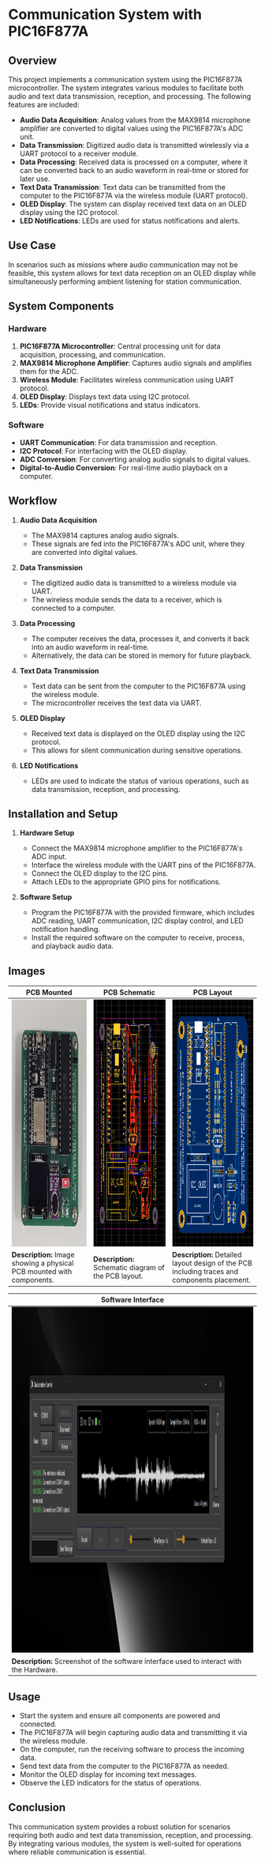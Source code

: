 # Communication System with PIC16F877A

## Overview

This project implements a communication system using the PIC16F877A microcontroller. The system integrates various modules to facilitate both audio and text data transmission, reception, and processing. The following features are included:

- **Audio Data Acquisition**: Analog values from the MAX9814 microphone amplifier are converted to digital values using the PIC16F877A's ADC unit.
- **Data Transmission**: Digitized audio data is transmitted wirelessly via a UART protocol to a receiver module.
- **Data Processing**: Received data is processed on a computer, where it can be converted back to an audio waveform in real-time or stored for later use.
- **Text Data Transmission**: Text data can be transmitted from the computer to the PIC16F877A via the wireless module (UART protocol).
- **OLED Display**: The system can display received text data on an OLED display using the I2C protocol.
- **LED Notifications**: LEDs are used for status notifications and alerts.

## Use Case

In scenarios such as missions where audio communication may not be feasible, this system allows for text data reception on an OLED display while simultaneously performing ambient listening for station communication.

## System Components

### Hardware

1. **PIC16F877A Microcontroller**: Central processing unit for data acquisition, processing, and communication.
2. **MAX9814 Microphone Amplifier**: Captures audio signals and amplifies them for the ADC.
3. **Wireless Module**: Facilitates wireless communication using UART protocol.
4. **OLED Display**: Displays text data using I2C protocol.
5. **LEDs**: Provide visual notifications and status indicators.

### Software

- **UART Communication**: For data transmission and reception.
- **I2C Protocol**: For interfacing with the OLED display.
- **ADC Conversion**: For converting analog audio signals to digital values.
- **Digital-to-Audio Conversion**: For real-time audio playback on a computer.

## Workflow

1. **Audio Data Acquisition**
   - The MAX9814 captures analog audio signals.
   - These signals are fed into the PIC16F877A's ADC unit, where they are converted into digital values.

2. **Data Transmission**
   - The digitized audio data is transmitted to a wireless module via UART.
   - The wireless module sends the data to a receiver, which is connected to a computer.

3. **Data Processing**
   - The computer receives the data, processes it, and converts it back into an audio waveform in real-time.
   - Alternatively, the data can be stored in memory for future playback.

4. **Text Data Transmission**
   - Text data can be sent from the computer to the PIC16F877A using the wireless module.
   - The microcontroller receives the text data via UART.

5. **OLED Display**
   - Received text data is displayed on the OLED display using the I2C protocol.
   - This allows for silent communication during sensitive operations.

6. **LED Notifications**
   - LEDs are used to indicate the status of various operations, such as data transmission, reception, and processing.

## Installation and Setup

1. **Hardware Setup**
   - Connect the MAX9814 microphone amplifier to the PIC16F877A's ADC input.
   - Interface the wireless module with the UART pins of the PIC16F877A.
   - Connect the OLED display to the I2C pins.
   - Attach LEDs to the appropriate GPIO pins for notifications.

2. **Software Setup**
   - Program the PIC16F877A with the provided firmware, which includes ADC reading, UART communication, I2C display control, and LED notification handling.
   - Install the required software on the computer to receive, process, and playback audio data.

## Images

| PCB Mounted | PCB Schematic | PCB Layout |
|-------------|---------------|------------|
| <img src="https://raw.githubusercontent.com/x3beche/PIC16F877A-Audio-Transmitter/main/images/pcb_mounted.jpg" height="500"> | <img src="https://raw.githubusercontent.com/x3beche/PIC16F877A-Audio-Transmitter/main/images/pcb_schematic.png" height="500"> | <img src="https://raw.githubusercontent.com/x3beche/PIC16F877A-Audio-Transmitter/main/images/pcb.png" height="500"> |
| **Description:** Image showing a physical PCB mounted with components. | **Description:** Schematic diagram of the PCB layout. | **Description:** Detailed layout design of the PCB including traces and components placement. |

| Software Interface |
|--------------------|
| <img src="https://raw.githubusercontent.com/x3beche/PIC16F877A-Audio-Transmitter/main/images/software.png" height="700"> |
| **Description:** Screenshot of the software interface used to interact with the Hardware. |



## Usage

- Start the system and ensure all components are powered and connected.
- The PIC16F877A will begin capturing audio data and transmitting it via the wireless module.
- On the computer, run the receiving software to process the incoming data.
- Send text data from the computer to the PIC16F877A as needed.
- Monitor the OLED display for incoming text messages.
- Observe the LED indicators for the status of operations.

## Conclusion

This communication system provides a robust solution for scenarios requiring both audio and text data transmission, reception, and processing. By integrating various modules, the system is well-suited for operations where reliable communication is essential.